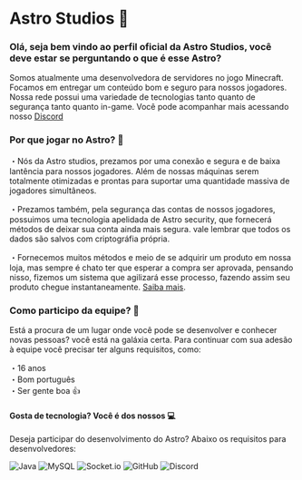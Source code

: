 # Astro Studios 🚀
### Olá, seja bem vindo ao perfil oficial da Astro Studios, você deve estar se perguntando o que é esse Astro?
Somos atualmente uma desenvolvedora de servidores no jogo Minecraft. Focamos em entregar um conteúdo bom e seguro para nossos jogadores. Nossa rede possui uma variedade de tecnologias tanto quanto de segurança tanto quanto in-game. Você pode acompanhar mais acessando nosso <a href="https://www.figma.com/proto/sZpsEjJcdsRvVr4fe2rqfi/Abstract-UI?node-id=1%3A2&scaling=scale-down-width">Discord</a>

### Por que jogar no Astro? 🤔

・Nós da Astro studios, prezamos por uma conexão e segura e de baixa lantência para nossos jogadores. Além de nossas máquinas serem totalmente otimizadas e prontas para suportar uma quantidade massiva de jogadores simultâneos.

・Prezamos também, pela segurança das contas de nossos jogadores, possuimos uma tecnologia apelidada de Astro security, que fornecerá métodos de deixar sua conta ainda mais segura. vale lembrar que todos os dados são salvos com criptográfia própria.

・Fornecemos muitos métodos e meio de se adquirir um produto em nossa loja, mas sempre é chato ter que esperar a compra ser aprovada, pensando nisso, fizemos um sistema que agilizará esse processo, fazendo assim seu produto chegue instantaneamente. <a href="https://www.figma.com/proto/sZpsEjJcdsRvVr4fe2rqfi/Abstract-UI?node-id=1%3A2&scaling=scale-down-width">Saiba mais</a>.

### Como participo da equipe? 🔰

Está a procura de um lugar onde você pode se desenvolver e conhecer novas pessoas? você está na galáxia certa. Para continuar com sua adesão à equipe você precisar ter alguns requisitos, como:

・16 anos
</br>
・Bom português
</br>
・Ser gente boa 👍

#### Gosta de tecnologia? Você é dos nossos 💻

Deseja participar do desenvolvimento do Astro? Abaixo os requisitos para desenvolvedores:

![Java](https://img.shields.io/badge/Java-ED8B00?style=for-the-badge&logo=java&logoColor=white)
![MySQL](https://img.shields.io/badge/mysql-%2300f.svg?style=for-the-badge&logo=mysql&logoColor=white)
![Socket.io](https://img.shields.io/badge/Socket.io-black?style=for-the-badge&logo=socket.io&badgeColor=010101)
![GitHub](https://img.shields.io/badge/github-%23121011.svg?style=for-the-badge&logo=github&logoColor=white)
![Discord](https://img.shields.io/badge/Discord-%237289DA.svg?style=for-the-badge&logo=discord&logoColor=white)
